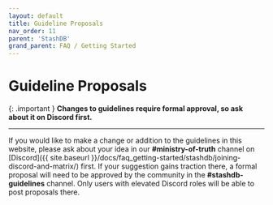 ```yaml
---
layout: default
title: Guideline Proposals
nav_order: 11
parent: 'StashDB'
grand_parent: FAQ / Getting Started
---
```


# Guideline Proposals

{: .important }
**Changes to guidelines require formal approval, so ask about it on Discord first.**

---

If you would like to make a change or addition to the guidelines in this website, please ask about your idea in our **#ministry-of-truth** channel on [Discord]({{ site.baseurl }}/docs/faq_getting-started/stashdb/joining-discord-and-matrix/) first. If your suggestion gains traction there, a formal proposal will need to be approved by the community in the **#stashdb-guidelines** channel. Only users with elevated Discord roles will be able to post proposals there.
